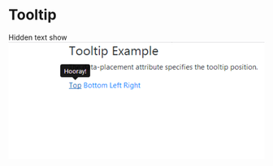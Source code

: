 # Tooltip
Hidden text show
<img src="https://raw.githubusercontent.com/abusyaid512/Tooltip/master/Tooltip/Screenshot_1.png"/>
